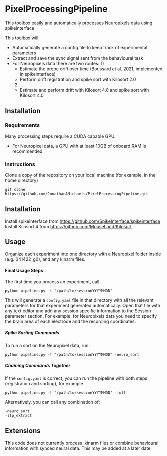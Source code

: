# PixelProcessingPipeline
This toolbox easily and automatically processes Neuropixels data using spikeinterface

This toolbox will:
- Automatically generate a config file to keep track of experimental parameters
- Extract and save the sync signal sent from the behavioural task
- For Neuropixels data there are two routes:
  1)
    - Estimate the probe drift over time (Boussard et al. 2021, implemented in spikeinterface)
    - Perform drift registration and spike sort with Kilosort 2.0
  2)
    - Estimate and perform drift with Kilosort 4.0 and spike sort with Kilosort 4.0


## Installation
### Requirements

Many processing steps require a CUDA capable GPU.
  - For Neuropixel data, a GPU with at least 10GB of onboard RAM is recommended

### Instructions
Clone a copy of the repository on your local machine (for example, in the home directory)

    git clone https://github.com/JonathanAMichaels/PixelProcessingPipeline.git

## Installation
Install spikeinterface from https://github.com/SpikeInterface/spikeinterface
Install Kilosort 4 from https://github.com/MouseLand/Kilosort

## Usage
Organize each experiment into one directory with a Neuropixel folder inside (e.g. 041422_g0), and any kinarm files.

#### Final Usage Steps
The first time you process an experiment, call

    python pipeline.py -f "/path/to/sessionYYYYMMDD"

This will generate a `config.yaml` file in that directory with all the relevant parameters for that experiment generated automatically. Open that file with any text editor and add any session specific information to the Session parameter section. For example, for Neuropixels data you need to specify the brain area of each electrode and the recording coordinates.

##### Spike Sorting Commands
To run a sort on the Neuropixel data, run:
    
    python pipeline.py -f "/path/to/sessionYYYYMMDD" -neuro_sort

##### Chaining Commands Together
If the `config.yaml` is correct, you can run the pipeline with both steps (registration and sorting), for example

    python pipeline.py -f "/path/to/sessionYYYYMMDD" -full

Alternatively, you can call any combination of:

    -neuro_sort
    -lfp_extract

## Extensions
This code does not currently process .kinarm files or combine behavioural information with synced neural data. This may be added at a later date.